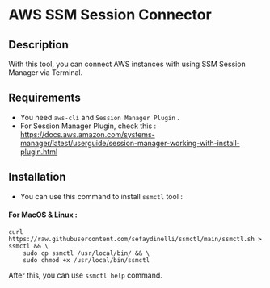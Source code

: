 # AWS SSM Session Connector
## Description

With this tool, you can connect AWS instances with using SSM Session Manager via Terminal.
## Requirements

- You need ```aws-cli``` and ```Session Manager Plugin``` .
- For Session Manager Plugin, check this :  https://docs.aws.amazon.com/systems-manager/latest/userguide/session-manager-working-with-install-plugin.html

## Installation

- You can use this command to install ```ssmctl``` tool :

#### For MacOS & Linux :
```
curl https://raw.githubusercontent.com/sefaydinelli/ssmctl/main/ssmctl.sh > ssmctl && \
    sudo cp ssmctl /usr/local/bin/ && \
    sudo chmod +x /usr/local/bin/ssmctl
```

After this, you can use ```ssmctl help``` command.





